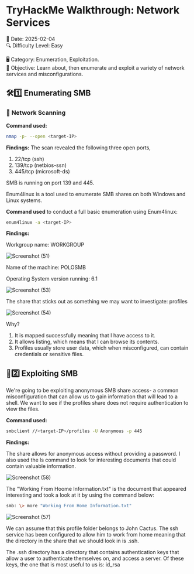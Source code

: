 # TryHackMe Walkthrough: Network Services

📅 Date: 2025-02-04  
🔍 Difficulty Level: Easy 

🖥️ Category: Enumeration, Exploitation.  
🎯 Objective: Learn about, then enumerate and exploit a variety of network services and misconfigurations.

## 🛠1️⃣ **Enumerating SMB**
### 🔎 **Network Scanning**
**Command used:**
```bash
nmap -p- --open <target-IP>
```
**Findings:**
The scan revealed the following three open ports,
1. 22/tcp (ssh)
2. 139/tcp (netbios-ssn)
3. 445/tcp (microsoft-ds)
   
SMB is running on port 139 and 445.


Enum4linux is a tool used to enumerate SMB shares on both Windows and Linux systems.

**Command used** to conduct a full basic enumeration using Enum4linux:
```bash
enum4linux -a <target-IP>
```
**Findings:**

Workgroup name: WORKGROUP

![Screenshot (51)](https://github.com/user-attachments/assets/976f9812-a794-4eb3-bbf3-3a20f6dae28a)

Name of the machine: POLOSMB

Operating System version running: 6.1

![Screenshot (53)](https://github.com/user-attachments/assets/6a719092-08de-436e-9134-240333c522a4)

The share that sticks out as something we may want to investigate: profiles

![Screenshot (54)](https://github.com/user-attachments/assets/9c159062-a37f-43d7-b52e-7e48599a3dc2)

Why?
1. It is mapped successfully meaning that I have access to it.
2. It allows listing, which means that I can browse its contents.
3. Profiles usually store user data, which when misconfigured, can contain credentials or sensitive files.



## 📂2️⃣ **Exploiting SMB**

We're going to be exploiting anonymous SMB share access- a common misconfiguration that can allow us to gain information that will lead to a shell. 
We want to see if the profiles share does not require authentication to view the files.

**Command used:**
```bash
smbclient //<target-IP>/profiles -U Anonymous -p 445
```

**Findings:**

The share allows for anonymous access without providing a password. I also used the ls command to look for interesting documents that could contain valuable information.

![Screenshot (58)](https://github.com/user-attachments/assets/cd4f49c6-ca0b-4976-93ed-5355e41580a5)

The "Working From Hoome Information.txt" is the document that appeared interesting and took a look at it by using the command below:

```bash
smb: \> more "Working From Home Information.txt"
```

![Screenshot (57)](https://github.com/user-attachments/assets/d40f3292-be0d-407a-9d9d-42816e346d1d)

We can assume that this profile folder belongs to John Cactus. The ssh service has been configured to allow him to work from home meaning that the directory in the share that we should look in is .ssh.

The .ssh directory has a directory that contains authentication keys that allow a user to authenticate themselves on, and access a server. Of these keys, the one that is most useful to us is: id_rsa






